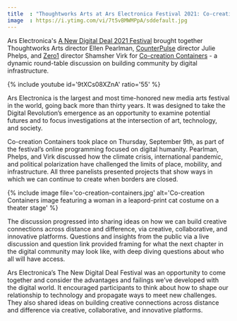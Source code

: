 ```yaml
---
title  : "Thoughtworks Arts at Ars Electronica Festival 2021: Co-creation Containers"
image  : https://i.ytimg.com/vi/7t5vBMWMPpA/sddefault.jpg
---
```

Ars Electronica's [A New Digital Deal 2021 Festival](https://ars.electronica.art/newdigitaldeal/en/theme/) brought together Thoughtworks Arts director Ellen Pearlman, [CounterPulse](https://www.counterpulse.org/) director Julie Phelps, and [Zero1](https://zero1.org/) director Shamsher Virk for [Co-creation Containers](https://ars.electronica.art/newdigitaldeal/en/co-creation-containers/) - a dynamic round-table discussion on building community by digital infrastructure. 

{% include youtube id='9tXCs08XZnA'
   ratio='55' %}

Ars Electronica is the largest and most time-honored new media arts festival in the world, going back more than thirty years. It was designed to take the Digital Revolution’s emergence as an opportunity to examine potential futures and to focus investigations at the intersection of art, technology, and society.

<!--excerpt-ends-->

Co-creation Containers took place on Thursday, September 9th, as part of the festival’s online programming focused on digital humanity. Pearlman, Phelps, and Virk discussed how the climate crisis, international pandemic, and political polarization have challenged the limits of place, mobility, and infrastructure. All three panelists presented projects that show ways in which we can continue to create when borders are closed.

{% include image file='co-creation-containers.jpg'
   alt='Co-creation Containers image featuring a woman in a leapord-print cat costume on a theater stage' %}

The discussion progressed into sharing ideas on how we can build creative connections across distance and difference, via creative, collaborative, and innovative platforms. Questions and insights from the public via a live discussion and question link provided framing for what the next chapter in the digital community may look like, with deep diving questions about who all will have access.

Ars Electronica’s The New Digital Deal Festival was an opportunity to come together and consider the advantages and failings we’ve developed with the digital world. It encouraged participants to think about how to shape our relationship to technology and propagate ways to meet new challenges. They also shared ideas on building creative connections across distance and difference via creative, collaborative, and innovative platforms. 
